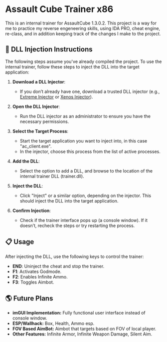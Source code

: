 # Assault Cube Trainer x86
This is an internal trainer for AssaultCube 1.3.0.2. This project is a way for me to practice my reverse engeneering 
skills, using IDA PRO, cheat engine, re-class, and in addition keeping track of the changes I make 
to the project.

## 💉 DLL Injection Instructions

The following steps assume you've already compiled the project.
To use the internal trainer, follow these steps to inject the DLL into the target application:

1. **Download a DLL Injector**:
   - If you don’t already have one, download a trusted DLL injector (e.g., [Extreme Injector](https://github.com/master131/ExtremeInjector) or [Xenos Injector](https://github.com/DarthTon/Xenos)).

2. **Open the DLL Injector**:
   - Run the DLL injector as an administrator to ensure you have the necessary permissions.

3. **Select the Target Process**:
   - Start the target application you want to inject into, in this case "ac_client.exe".
   - In the injector, choose this process from the list of active processes.

4. **Add the DLL**:
   - Select the option to add a DLL, and browse to the location of the internal trainer DLL (trainer.dll).

5. **Inject the DLL**:
   - Click "Inject" or a similar option, depending on the injector. This should inject the DLL into the target application.

6. **Confirm Injection**:
   - Check if the trainer interface pops up (a console window). If it doesn’t, recheck the steps or try restarting the process.

## 📋 Usage

After injecting the DLL, use the following keys to control the trainer:

- **END**: Uninject the cheat and stop the trainer.
- **F1**: Activates Godmode.
- **F2**: Enables Infinite Ammo.
- **F3**: Toggles Aimbot.

## 🌎 Future Plans
- **imGUI Implementation:** Fully functional user interface instead of console window.
- **ESP/Wallhack:** Box, Health, Ammo esp.
- **FOV Based AimBot:** Aimbot that targets based on FOV of local player.
- **Other Features:** Infinite Armor, Infinite Weapon Damage, Silent Aim.
